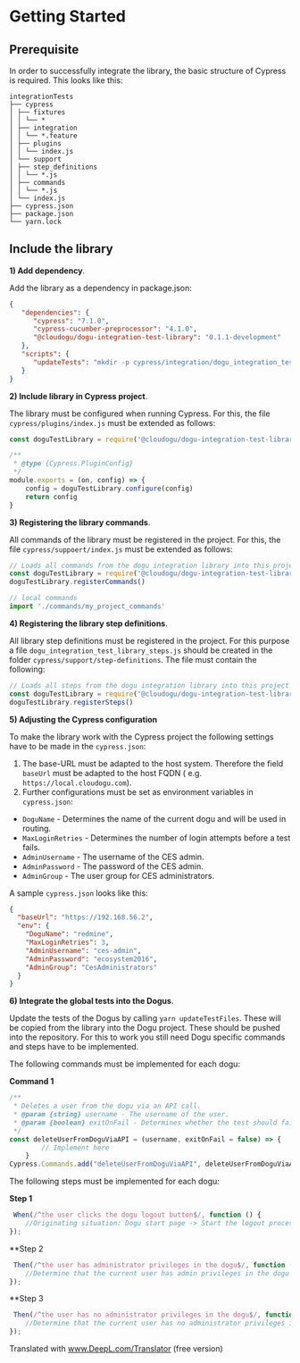 # Getting Started

## Prerequisite

In order to successfully integrate the library, the basic structure of Cypress is required. This looks like this:

```
integrationTests
├── cypress
│ ├── fixtures
│ │ └── *
│ ├── integration
│ │ └── *.feature
│ ├── plugins
│ │ └── index.js
│ └── support
│ ├── step_definitions
│ │ └── *.js
│ ├── commands
│ │ └── *.js
│ └── index.js
├── cypress.json
├── package.json
└── yarn.lock
```

## Include the library

**1) Add dependency**.

Add the library as a dependency in package.json:

```json
{
   "dependencies": {
      "cypress": "7.1.0",
      "cypress-cucumber-preprocessor": "4.1.0",
      "@cloudogu/dogu-integration-test-library": "0.1.1-development"
   },
   "scripts": {
      "updateTests": "mkdir -p cypress/integration/dogu_integration_test_lib && cp -r node_modules/@cloudogu/dogu-integration-test-library/lib/integration/* cypress/integration/dogu_integration_test_lib"
   }
}
```

**2) Include library in Cypress project**.

The library must be configured when running Cypress. For this, the file `cypress/plugins/index.js` must be extended as
follows:

```javascript
const doguTestLibrary = require('@cloudogu/dogu-integration-test-library')

/**
 * @type {Cypress.PluginConfig}
 */
module.exports = (on, config) => {
    config = doguTestLibrary.configure(config)
    return config
}
```

**3) Registering the library commands**.

All commands of the library must be registered in the project. For this, the file `cypress/suppoert/index.js` must be
extended as follows:

```javascript
// Loads all commands from the dogu integration library into this project
const doguTestLibrary = require('@cloudogu/dogu-integration-test-library')
doguTestLibrary.registerCommands()

// local commands
import './commands/my_project_commands'
```

**4) Registering the library step definitions**.

All library step definitions must be registered in the project. For this purpose a
file `dogu_integration_test_library_steps.js` should be created in the folder `cypress/support/step-definitions`. The
file must contain the following:

```javascript
// Loads all steps from the dogu integration library into this project
const doguTestLibrary = require('@cloudogu/dogu-integration-test-library')
doguTestLibrary.registerSteps()
```

**5) Adjusting the Cypress configuration**

To make the library work with the Cypress project the following settings have to be made in the `cypress.json`:

1) The base-URL must be adapted to the host system. Therefore the field `baseUrl` must be adapted to the host FQDN (
   e.g. `https://local.cloudogu.com`).
2) Further configurations must be set as environment variables in `cypress.json`:

- `DoguName` - Determines the name of the current dogu and will be used in routing.
- `MaxLoginRetries` - Determines the number of login attempts before a test fails.
- `AdminUsername` - The username of the CES admin.
- `AdminPassword` - The password of the CES admin.
- `AdminGroup` - The user group for CES administrators.

A sample `cypress.json` looks like this:

```json
{
  "baseUrl": "https://192.168.56.2",
  "env": {
    "DoguName": "redmine",
    "MaxLoginRetries": 3,
    "AdminUsername": "ces-admin",
    "AdminPassword": "ecosystem2016",
    "AdminGroup": "CesAdministrators"
  }
}
```

**6) Integrate the global tests into the Dogus**.

Update the tests of the Dogus by calling `yarn updateTestFiles`. These will be copied from the library into the Dogu
project. These should be pushed into the repository. For this to work you still need Dogu specific commands and steps
have to be implemented.

The following commands must be implemented for each dogu:

**Command 1**

```javascript
/**
 * Deletes a user from the dogu via an API call.
 * @param {string} username - The username of the user.
 * @param {boolean} exitOnFail - Determines whether the test should fail when the request did not succeed. Default: false
 */
const deleteUserFromDoguViaAPI = (username, exitOnFail = false) => {
        // Implement here
    }
Cypress.Commands.add("deleteUserFromDoguViaAPI", deleteUserFromDoguViaAPI)
```

The following steps must be implemented for each dogu:

**Step 1**

```javascript
 When(/^the user clicks the dogu logout button$/, function () {
    //Originating situation: Dogu start page -> Start the logout process of the dogu via UI
});
```

**Step 2

```javascript
 Then(/^the user has administrator privileges in the dogu$/, function () {
    //Determine that the current user has admin privileges in the dogu
});
```

**Step 3

```javascript
 Then(/^the user has no administrator privileges in the dogu$/, function () {
    //Determine that the current user has no administrator privileges in the dogu
});
```

Translated with www.DeepL.com/Translator (free version)